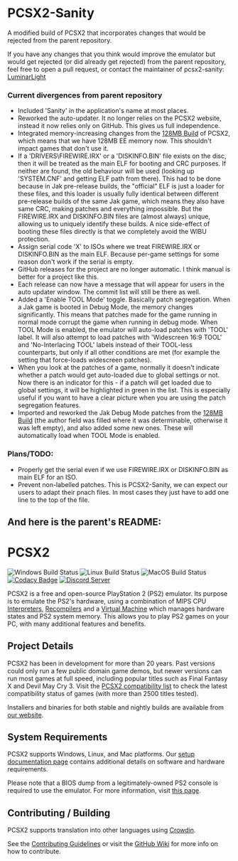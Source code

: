 # PCSX2-Sanity

A modified build of PCSX2 that incorporates changes that would be rejected from the parent repository.

If you have any changes that you think would improve the emulator but would get rejected (or did already get rejected) from the parent repository, feel free to open a pull request, or contact the maintainer of pcsx2-sanity: [LuminarLight](https://github.com/LuminarLight)

### Current divergences from parent repository
- Included 'Sanity' in the application's name at most places.
- Reworked the auto-updater. It no longer relies on the PCSX2 website, instead it now relies only on GitHub. This gives us full independence.
- Integrated memory-increasing changes from the [128MB Build](https://github.com/xTVaser/pcsx2-rr/tree/128mb-build) of PCSX2, which means that we have 128MB EE memory now. This shouldn't impact games that don't use it.
- If a 'DRIVERS\FIREWIRE.IRX' or a 'DISKINFO.BIN' file exists on the disc, then it will be treated as the main ELF for booting and CRC purposes. If neither are found, the old behaviour will be used (looking up 'SYSTEM.CNF' and getting ELF path from there). This had to be done because in Jak pre-release builds, the "official" ELF is just a loader for these files, and this loader is usually fully identical between different pre-release builds of the same Jak game, which means they also have same CRC, making patches and everything impossible. But the FIREWIRE.IRX and DISKINFO.BIN files are (almost always) unique, allowing us to uniquely identify these builds. A nice side-effect of booting these files directly is that we completely avoid the WIBU protection.
- Assign serial code 'X' to ISOs where we treat FIREWIRE.IRX or DISKINFO.BIN as the main ELF. Because per-game settings for some reason don't work if the serial is empty.
- GitHub releases for the project are no longer automatic. I think manual is better for a project like this.
- Each release can now have a message that will appear for users in the auto updater window. The commit list will still be there as well.
- Added a 'Enable TOOL Mode' toggle. Basically patch segregation. When a Jak game is booted in Debug Mode, the memory changes significantly. This means that patches made for the game running in normal mode corrupt the game when running in debug mode. When TOOL Mode is enabled, the emulator will auto-load patches with 'TOOL' label. It will also attempt to load patches with 'Widescreen 16:9 TOOL' and 'No-Interlacing TOOL' labels instead of their TOOL-less counterparts, but only if all other conditions are met (for example the setting that force-loads widescreen patches).
- When you look at the patches of a game, normally it doesn't indicate whether a patch would get auto-loaded due to global settings or not. Now there is an indicator for this - if a patch will get loaded due to global settings, it will be highlighted in green in the list. This is especially useful if you want to have a clear picture when you are using the patch segregation features.
- Imported and reworked the Jak Debug Mode patches from the [128MB Build](https://github.com/xTVaser/pcsx2-rr/tree/128mb-build) (the author field was filled where it was determinable, otherwise it was left empty), and also added some new ones. These will automatically load when TOOL Mode is enabled.

### Plans/TODO:
- Properly get the serial even if we use FIREWIRE.IRX or DISKINFO.BIN as main ELF for an ISO.
- Prevent non-labelled patches. This is PCSX2-Sanity, we can expect our users to adapt their pnach files. In most cases they just have to add one line to the top of the file.


And here is the parent's README:
---

# PCSX2

![Windows Build Status](https://img.shields.io/github/actions/workflow/status/PCSX2/pcsx2/windows_build_matrix.yml?label=%F0%9F%96%A5%EF%B8%8F%20Windows%20Builds)
![Linux Build Status](https://img.shields.io/github/actions/workflow/status/PCSX2/pcsx2/linux_build_matrix.yml?label=%F0%9F%90%A7%20Linux%20Builds)
![MacOS Build Status](https://img.shields.io/github/actions/workflow/status/PCSX2/pcsx2/macos_build_matrix.yml?label=%F0%9F%8D%8E%20MacOS%20Builds)
[![Codacy Badge](https://app.codacy.com/project/badge/Grade/1f7c0d75fec74d6daa6adb084e5b4f71)](https://app.codacy.com/gh/PCSX2/pcsx2/dashboard?utm_source=github.com&amp;utm_medium=referral&amp;utm_content=PCSX2/pcsx2&amp;utm_campaign=Badge_Grade)
[![Discord Server](https://img.shields.io/discord/309643527816609793?color=%235CA8FA&label=PCSX2%20Discord&logo=discord&logoColor=white)](https://discord.com/invite/TCz3t9k)

PCSX2 is a free and open-source PlayStation 2 (PS2) emulator. Its purpose is to emulate the PS2's hardware, using a combination of MIPS CPU [Interpreters](<https://en.wikipedia.org/wiki/Interpreter_(computing)>), [Recompilers](https://en.wikipedia.org/wiki/Dynamic_recompilation) and a [Virtual Machine](https://en.wikipedia.org/wiki/Virtual_machine) which manages hardware states and PS2 system memory. This allows you to play PS2 games on your PC, with many additional features and benefits.

## Project Details

PCSX2 has been in development for more than 20 years. Past versions could only run a few public domain game demos, but newer versions can run most games at full speed, including popular titles such as Final Fantasy X and Devil May Cry 3. Visit the [PCSX2 compatibility list](https://pcsx2.net/compat/) to check the latest compatibility status of games (with more than 2500 titles tested).

Installers and binaries for both stable and nightly builds are available from [our website](https://pcsx2.net/downloads/).

## System Requirements

PCSX2 supports Windows, Linux, and Mac platforms. Our [setup documentation page](https://pcsx2.net/docs/usage/setup/requirements) contains additional details on software and hardware requirements. 

Please note that a BIOS dump from a legitimately-owned PS2 console is required to use the emulator. For more information, visit [this page](https://pcsx2.net/docs/usage/setup/gather/#how-to-dump-your-ps2-bios).

## Contributing / Building
PCSX2 supports translation into other languages using [Crowdin](https://crowdin.com/project/pcsx2-emulator).

See the [Contributing Guidelines](https://github.com/PCSX2/pcsx2/blob/master/.github/CONTRIBUTING.md) or visit the [GitHub Wiki](https://github.com/PCSX2/pcsx2/wiki) for more info on how to contribute.
